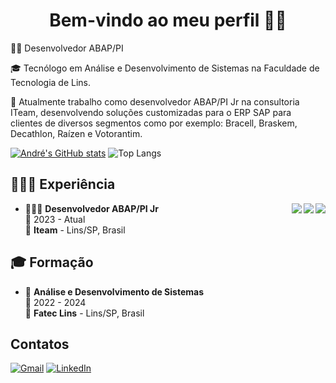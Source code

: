 <h1 align="center"> Bem-vindo ao meu perfil 👋🏻 </br> </h1>

👨‍💻 Desenvolvedor ABAP/PI

🎓 Tecnólogo em Análise e Desenvolvimento de Sistemas na Faculdade de Tecnologia de Lins.

💼 Atualmente trabalho como desenvolvedor ABAP/PI Jr na consultoria ITeam, desenvolvendo soluções customizadas para o ERP SAP para clientes de diversos segmentos como por exemplo: Bracell, Braskem, Decathlon, Raízen e Votorantim.


[![André's GitHub stats](https://github-readme-stats.vercel.app/api?username=AndreLuizDG&theme=github_dark&hide_border=true)](https://github.com/anuraghazra/github-readme-stats)
![Top Langs](https://github-readme-stats.vercel.app/api/top-langs/?username=AndreLuizDG&layout=compact&theme=github_dark&hide_border=true)

<h2>🧑🏻‍💻 Experiência</h2>
  
<img align="right" src="https://img.shields.io/badge/Windows-0078D6?logo=windows&logoColor=white" />
<img align="right" src="https://img.shields.io/badge/Microsoft%20Office-D83B01?logo=microsoft-office&logoColor=white" />
<img align="right" src="https://img.shields.io/badge/SAP-0FAAFF?logo=sap&logoColor=white" />

- 🧑🏻‍💻 **Desenvolvedor ABAP/PI Jr**\
📆 2023 - Atual\
📍 **Iteam** - Lins/SP, Brasil

</details>

<h2>🎓 Formação</h2>
  
- 📖 **Análise e Desenvolvimento de Sistemas**\
📆 2022 - 2024\
📍 **Fatec Lins** - Lins/SP, Brasil

          
## Contatos
[![Gmail](https://img.shields.io/badge/Gmail-333333?style=for-the-badge&logo=gmail&logoColor=red)](mailto:andreluizguilhermini@gmail.com)
[![LinkedIn](https://img.shields.io/badge/LinkedIn-0077B5?style=for-the-badge&logo=linkedin&logoColor=white)](https://www.linkedin.com/in/andr%C3%A9-luiz-guilhermini-b5121224a/)
